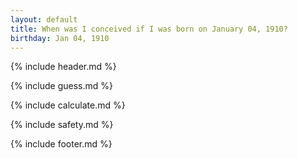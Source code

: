 ```yaml
---
layout: default
title: When was I conceived if I was born on January 04, 1910?
birthday: Jan 04, 1910
---
```


{% include header.md %}

{% include guess.md %}

{% include calculate.md %}

{% include safety.md %}

{% include footer.md %}



